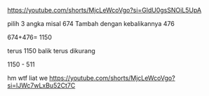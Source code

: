 https://youtube.com/shorts/MjcLeWcoVgo?si=GldU0gsSNOiL5UpA

pilih 3 angka misal 674
Tambah dengan kebalikannya
476

674+476= 1150

terus 1150 balik terus dikurang

1150 - 511

hm wtf liat we https://youtube.com/shorts/MjcLeWcoVgo?si=lJWc7wLxBu52Ct7C
